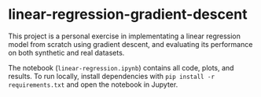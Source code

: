 # linear-regression-gradient-descent
This project is a personal exercise in implementating a linear regression model from scratch using gradient descent, and evaluating its performance on both synthetic and real datasets.

The notebook (`linear-regression.ipynb`) contains all code, plots, and results.
To run locally, install dependencies with `pip install -r requirements.txt` and open the notebook in Jupyter.

